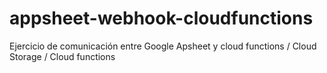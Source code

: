 # appsheet-webhook-cloudfunctions
Ejercicio de comunicación entre Google Apsheet y cloud functions / Cloud Storage / Cloud functions
